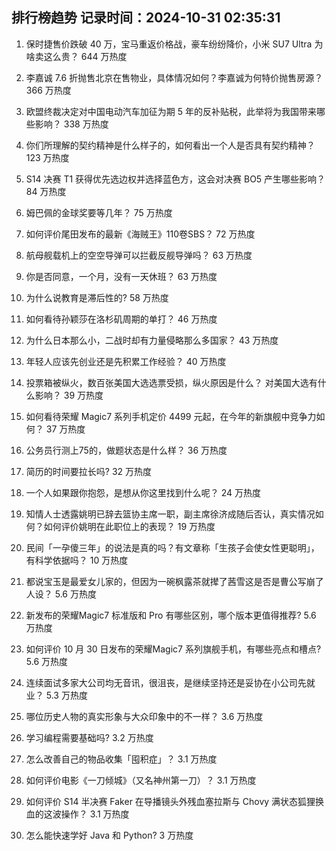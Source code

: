 
## 排行榜趋势 记录时间：2024-10-31 02:35:31
  
  1. 保时捷售价跌破 40 万，宝马重返价格战，豪车纷纷降价，小米 SU7 Ultra 为啥卖这么贵？ 644 万热度
    
  2. 李嘉诚 7.6 折抛售北京在售物业，具体情况如何？李嘉诚为何特价抛售房源？ 366 万热度
    
  3. 欧盟终裁决定对中国电动汽车加征为期 5 年的反补贴税，此举将为我国带来哪些影响？ 338 万热度
    
  4. 你们所理解的契约精神是什么样子的，如何看出一个人是否具有契约精神？ 123 万热度
    
  5. S14 决赛 T1 获得优先选边权并选择蓝色方，这会对决赛 BO5 产生哪些影响？ 84 万热度
    
  6. 姆巴佩的金球奖要等几年？ 75 万热度
    
  7. 如何评价尾田发布的最新《海贼王》110卷SBS？ 72 万热度
    
  8. 航母舰载机上的空空导弹可以拦截反舰导弹吗？ 63 万热度
    
  9. 你是否同意，一个月，没有一天休班？ 63 万热度
    
  10. 为什么说教育是滞后性的? 58 万热度
    
  11. 如何看待孙颖莎在洛杉矶周期的单打？ 46 万热度
    
  12. 为什么日本那么小，二战时却有力量侵略那么多国家？ 43 万热度
    
  13. 年轻人应该先创业还是先积累工作经验？ 40 万热度
    
  14. 投票箱被纵火，数百张美国大选选票受损，纵火原因是什么？ 对美国大选有什么影响？ 39 万热度
    
  15. 如何看待荣耀 Magic7 系列手机定价 4499 元起，在今年的新旗舰中竞争力如何？ 37 万热度
    
  16. 公务员行测上75的，做题状态是什么样？ 36 万热度
    
  17. 简历的时间要拉长吗? 32 万热度
    
  18. 一个人如果跟你抱怨，是想从你这里找到什么呢？ 24 万热度
    
  19. 知情人士透露姚明已辞去篮协主席一职，副主席徐济成随后否认，真实情况如何？如何评价姚明在此职位上的表现？ 19 万热度
    
  20. 民间「一孕傻三年」的说法是真的吗？有文章称「生孩子会使女性更聪明」，有科学依据吗？ 10 万热度
    
  21. 都说宝玉是最爱女儿家的，但因为一碗枫露茶就撵了茜雪这是否是曹公写崩了人设？ 5.6 万热度
    
  22. 新发布的荣耀Magic7 标准版和 Pro 有哪些区别，哪个版本更值得推荐? 5.6 万热度
    
  23. 如何评价 10 月 30 日发布的荣耀Magic7 系列旗舰手机，有哪些亮点和槽点? 5.6 万热度
    
  24. 连续面试多家大公司均无音讯，很沮丧，是继续坚持还是妥协在小公司先就业？ 5.3 万热度
    
  25. 哪位历史人物的真实形象与大众印象中的不一样？ 3.6 万热度
    
  26. 学习编程需要基础吗? 3.2 万热度
    
  27. 怎么改善自己的物品收集「囤积症」？ 3.1 万热度
    
  28. 如何评价电影《一刀倾城》（又名神州第一刀）？ 3.1 万热度
    
  29. 如何评价 S14 半决赛 Faker 在导播镜头外残血塞拉斯与 Chovy 满状态狐狸换血的这波操作？ 3.1 万热度
    
  30. 怎么能快速学好 Java 和 Python? 3 万热度
    